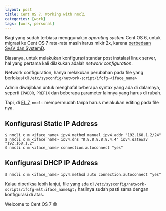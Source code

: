 ```yaml
---
layout: post
title: Cent OS 7, Working with nmcli
categories: [work]
tags: [work, personal]
---
```


Bagi yang sudah terbiasa menggunakan *operating system* Cent OS 6, untuk migrasi ke Cent OS 7 rata-rata masih harus mikir 2x, karena [perbedaan SysV dan SystemD](http://www.pcworld.com/article/2841873/meet-systemd-the-controversial-project-taking-over-a-linux-distro-near-you.html).

Biasanya, untuk melakukan konfigurasi standar post instalasi linux server, hal yang pertama kali dilakukan adalah *network configuration*.

Network configuration, hanya melakukan perubahan pada file yang berlokasi di `/etc/sysconfig/network-script/ifcfg-<iface_name>`

Admin diwajibkan untuk menghafal beberapa syntax yang ada di dalamnya, seperti `IPADDR`, `PREFIX` dan beberapa parameter lainnya yang harus di rubah.

Tapi, di [EL 7](https://access.redhat.com/documentation/en-US/Red_Hat_Enterprise_Linux/7/html/Networking_Guide/sec-Using_the_NetworkManager_Command_Line_Tool_nmcli.html), `nmcli` mempermudah tanpa harus melakukan editing pada file nya. 

## Konfigurasi Static IP Address

```
$ nmcli c m <iface_name> ipv4.method manual ipv4.addr "192.168.1.2/24" 
$ nmcli c m <iface_name> ipv4.dns "8.8.8.8,8.8.4.4" ipv4.gateway "192.168.1.2" 
$ nmcli c m <iface_name> connection.autoconnect "yes" 
```

## Konfigurasi DHCP IP Address

```
$ nmcli c m <iface_name> ipv4.method auto connection.autoconnect "yes"
```

Kalau diperiksa lebih lanjut, file yang ada di `/etc/sysconfig/network-scripts/ifcfg-&lt;iface_name&gt;` hasilnya sudah pasti sama dengan konfigurasi di atas.

Welcome to Cent OS 7 :smile: